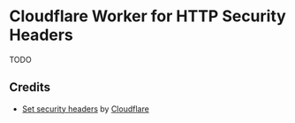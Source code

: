 # Cloudflare Worker for HTTP Security Headers

TODO

## Credits
- [Set security headers](https://developers.cloudflare.com/workers/examples/security-headers/) by [Cloudflare](https://www.cloudflare.com/)
